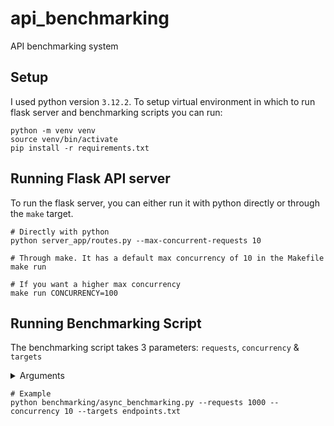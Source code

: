 # api_benchmarking
API benchmarking system

## Setup

I used python version `3.12.2`. To setup virtual environment in which to run flask server and benchmarking scripts you can run:

```
python -m venv venv
source venv/bin/activate 
pip install -r requirements.txt
```

## Running Flask API server

To run the flask server, you can either run it with python directly or through the `make` target.

```
# Directly with python
python server_app/routes.py --max-concurrent-requests 10

# Through make. It has a default max concurrency of 10 in the Makefile
make run

# If you want a higher max concurrency
make run CONCURRENCY=100
```

## Running Benchmarking Script

The benchmarking script takes 3 parameters: `requests`, `concurrency` & `targets`

<details>
<summary>Arguments</summary>

| Parameter | Type Type | Default | Description |
| --- | --- | ---- | --- |
| `requests` | `int` | 10 | Total number of requests to execute |
| `concurrency` | `int` | 5 | Maximum number of parallel requests allowed |
| `targets` | `string` | `endpoints.txt` | Path to the file containing endpoints to randomly hit |
</details>

```
# Example
python benchmarking/async_benchmarking.py --requests 1000 --concurrency 10 --targets endpoints.txt
```

